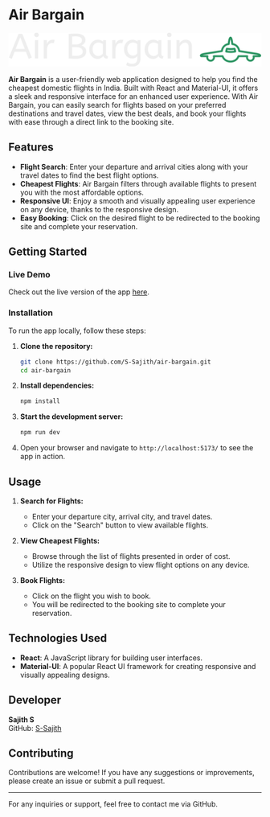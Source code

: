 # Air Bargain

[![Air Bargain Logo](Logo.png)](https://air-bargain.netlify.app/)

**Air Bargain** is a user-friendly web application designed to help you find the cheapest domestic flights in India. Built with React and Material-UI, it offers a sleek and responsive interface for an enhanced user experience. With Air Bargain, you can easily search for flights based on your preferred destinations and travel dates, view the best deals, and book your flights with ease through a direct link to the booking site.

## Features

- **Flight Search**: Enter your departure and arrival cities along with your travel dates to find the best flight options.
- **Cheapest Flights**: Air Bargain filters through available flights to present you with the most affordable options.
- **Responsive UI**: Enjoy a smooth and visually appealing user experience on any device, thanks to the responsive design.
- **Easy Booking**: Click on the desired flight to be redirected to the booking site and complete your reservation.

## Getting Started

### Live Demo

Check out the live version of the app [here](https://air-bargain.netlify.app/).

### Installation

To run the app locally, follow these steps:

1. **Clone the repository:**

   ```bash
   git clone https://github.com/S-Sajith/air-bargain.git
   cd air-bargain
   ```

2. **Install dependencies:**

   ```bash
   npm install
   ```

3. **Start the development server:**

   ```bash
   npm run dev
   ```

4. Open your browser and navigate to `http://localhost:5173/` to see the app in action.

## Usage

1. **Search for Flights:**

   - Enter your departure city, arrival city, and travel dates.
   - Click on the "Search" button to view available flights.

2. **View Cheapest Flights:**

   - Browse through the list of flights presented in order of cost.
   - Utilize the responsive design to view flight options on any device.

3. **Book Flights:**
   - Click on the flight you wish to book.
   - You will be redirected to the booking site to complete your reservation.

## Technologies Used

- **React**: A JavaScript library for building user interfaces.
- **Material-UI**: A popular React UI framework for creating responsive and visually appealing designs.

## Developer

**Sajith S**  
GitHub: [S-Sajith](https://github.com/S-Sajith/air-bargain)

## Contributing

Contributions are welcome! If you have any suggestions or improvements, please create an issue or submit a pull request.

---

For any inquiries or support, feel free to contact me via GitHub.
